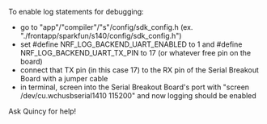 To enable log statements for debugging:

- go to "app"/"compiler"/"s"/config/sdk_config.h (ex. "./frontapp/sparkfun/s140/config/sdk_config.h")
- set #define NRF_LOG_BACKEND_UART_ENABLED to 1 and #define NRF_LOG_BACKEND_UART_TX_PIN to 17 (or whatever free pin on the board)
- connect that TX pin (in this case 17) to the RX pin of the Serial Breakout Board with a jumper cable
- in terminal, screen into the Serial Breakout Board's port with "screen /dev/cu.wchusbserial1410 115200" and now logging should be enabled

Ask Quincy for help!
